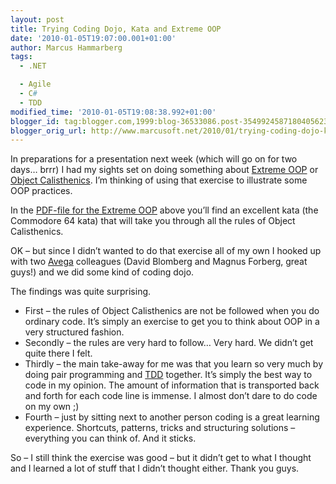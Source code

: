 ```yaml
---
layout: post
title: Trying Coding Dojo, Kata and Extreme OOP
date: '2010-01-05T19:07:00.001+01:00'
author: Marcus Hammarberg
tags:
  - .NET

  - Agile
  - C#
  - TDD
modified_time: '2010-01-05T19:08:38.992+01:00'
blogger_id: tag:blogger.com,1999:blog-36533086.post-3549924587180405623
blogger_orig_url: http://www.marcusoft.net/2010/01/trying-coding-dojo-kata-and-extreme-oop.html
---
```



In preparations for a presentation next week (which will go on for two
days… brrr) I had my sights set on doing something about
<a href="http://milano-xpug.pbwiki.com/f/10080616-extreme-oop.pdf"
target="_blank">Extreme OOP</a> or <a
href="http://www.markhneedham.com/blog/2008/11/06/object-calisthenics-first-thoughts/"
target="_blank">Object Calisthenics</a>. I’m thinking of using that
exercise to illustrate some OOP practices.

In the
<a href="http://milano-xpug.pbwiki.com/f/10080616-extreme-oop.pdf"
target="_blank">PDF-file for the Extreme OOP</a> above you’ll find an
excellent kata (the Commodore 64 kata) that will take you through all
the rules of Object Calisthenics.

OK – but since I didn’t wanted to do that exercise all of my own I
hooked up with two
<a href="http://www.avegagroup.se" target="_blank">Avega</a> colleagues
(David Blomberg and Magnus Forberg, great guys!) and we did some kind of
coding dojo.

The findings was quite surprising.

- First – the rules of Object Calisthenics are not be followed when
    you do ordinary code. It’s simply an exercise to get you to think
    about OOP in a very structured fashion.
- Secondly – the rules are very hard to follow… Very hard. We didn’t
    get quite there I felt.
- Thirdly – the main take-away for me was that you learn so very much
    by doing pair programming and
    <a href="http://en.wikipedia.org/wiki/Test-driven_development"
    target="_blank">TDD</a> together. It’s simply the best way to code
    in my opinion. The amount of information that is transported back
    and forth for each code line is immense. I almost don’t dare to do
    code on my own ;)
- Fourth – just by sitting next to another person coding is a great
    learning experience. Shortcuts, patterns, tricks and structuring
    solutions – everything you can think of. And it sticks.

So – I still think the exercise was good – but it didn’t get to what I
thought and I learned a lot of stuff that I didn’t thought either. Thank
you guys.
